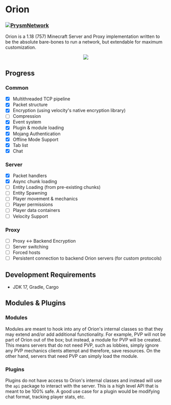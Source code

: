 # Orion
### [![PrysmNetwork](https://circleci.com/gh/PrysmNetwork/Orion.svg?style=svg)]()
Orion is a 1.18 (757) Minecraft Server and Proxy implementation written to be the absolute bare-bones to run a network, 
but extendable for maximum customization.

<p align="center">
  <img src="https://user-images.githubusercontent.com/38387876/148739079-b49bf96a-86e1-4425-a600-b709c60524bc.png" />
</p>

## Progress
### Common
- [x] Multithreaded TCP pipeline
- [x] Packet structure
- [x] Encryption (using velocity's native encryption library)
- [ ] Compression
- [x] Event system
- [x] Plugin & module loading
- [x] Mojang Authentication
- [x] Offline Mode Support
- [x] Tab list 
- [x] Chat

### Server
- [x] Packet handlers
- [x] Async chunk loading
- [ ] Entity Loading (from pre-existing chunks)
- [ ] Entity Spawning
- [ ] Player movement & mechanics
- [ ] Player permissions
- [ ] Player data containers
- [ ] Velocity Support

### Proxy
- [ ] Proxy <-> Backend Encryption
- [ ] Server switching
- [ ] Forced hosts
- [ ] Persistent connection to backend Orion servers (for custom protocols)

## Development Requirements
- JDK 17, Gradle, Cargo

## Modules & Plugins

### Modules

Modules are meant to hook into any of Orion's internal classes so that they may extend and/or add additional
functionality. For example, PVP will not be part of Orion out of the box; but instead, a module for PVP will be created.
This means servers that do not need PVP, such as lobbies, simply ignore any PVP mechanics clients attempt and therefore,
save resources. On the other hand, servers that need PVP can simply load the module.

### Plugins

Plugins do not have access to Orion's internal classes and instead will use the `api` package to interact with the
server. This is a high level API that is meant to be 100% safe. A good use case for a plugin would be modifying chat
format, tracking player stats, etc. 
